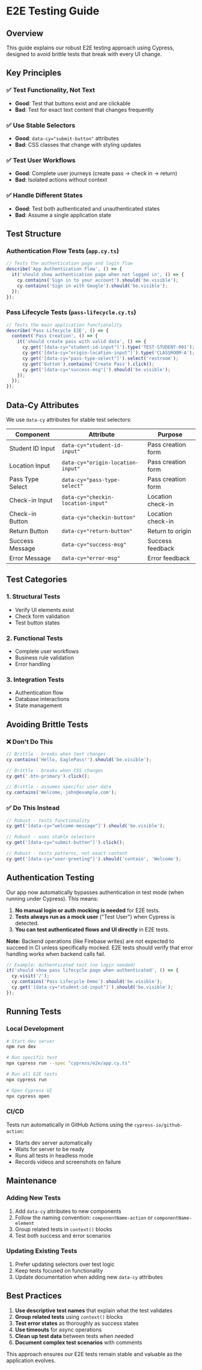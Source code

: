 # E2E Testing Guide

## Overview

This guide explains our robust E2E testing approach using Cypress, designed to avoid brittle tests that break with every UI change.

## Key Principles

### ✅ **Test Functionality, Not Text**
- **Good**: Test that buttons exist and are clickable
- **Bad**: Test for exact text content that changes frequently

### ✅ **Use Stable Selectors**
- **Good**: `data-cy="submit-button"` attributes
- **Bad**: CSS classes that change with styling updates

### ✅ **Test User Workflows**
- **Good**: Complete user journeys (create pass → check in → return)
- **Bad**: Isolated actions without context

### ✅ **Handle Different States**
- **Good**: Test both authenticated and unauthenticated states
- **Bad**: Assume a single application state

## Test Structure

### Authentication Flow Tests (`app.cy.ts`)
```typescript
// Tests the authentication page and login flow
describe('App Authentication Flow', () => {
  it('should show authentication page when not logged in', () => {
    cy.contains('Sign in to your account').should('be.visible');
    cy.contains('Sign in with Google').should('be.visible');
  });
});
```

### Pass Lifecycle Tests (`pass-lifecycle.cy.ts`)
```typescript
// Tests the main application functionality
describe('Pass Lifecycle E2E', () => {
  context('Pass Creation', () => {
    it('should create pass with valid data', () => {
      cy.get('[data-cy="student-id-input"]').type('TEST-STUDENT-001');
      cy.get('[data-cy="origin-location-input"]').type('CLASSROOM-A');
      cy.get('[data-cy="pass-type-select"]').select('restroom');
      cy.get('button').contains('Create Pass').click();
      cy.get('[data-cy="success-msg"]').should('be.visible');
    });
  });
});
```

## Data-Cy Attributes

We use `data-cy` attributes for stable test selectors:

| Component | Attribute | Purpose |
|-----------|-----------|---------|
| Student ID Input | `data-cy="student-id-input"` | Pass creation form |
| Location Input | `data-cy="origin-location-input"` | Pass creation form |
| Pass Type Select | `data-cy="pass-type-select"` | Pass creation form |
| Check-in Input | `data-cy="checkin-location-input"` | Location check-in |
| Check-in Button | `data-cy="checkin-button"` | Location check-in |
| Return Button | `data-cy="return-button"` | Return to origin |
| Success Message | `data-cy="success-msg"` | Success feedback |
| Error Message | `data-cy="error-msg"` | Error feedback |

## Test Categories

### 1. **Structural Tests**
- Verify UI elements exist
- Check form validation
- Test button states

### 2. **Functional Tests**
- Complete user workflows
- Business rule validation
- Error handling

### 3. **Integration Tests**
- Authentication flow
- Database interactions
- State management

## Avoiding Brittle Tests

### ❌ **Don't Do This**
```typescript
// Brittle - breaks when text changes
cy.contains('Hello, EaglePass!').should('be.visible');

// Brittle - breaks when CSS changes
cy.get('.btn-primary').click();

// Brittle - assumes specific user data
cy.contains('Welcome, john@example.com');
```

### ✅ **Do This Instead**
```typescript
// Robust - tests functionality
cy.get('[data-cy="welcome-message"]').should('be.visible');

// Robust - uses stable selectors
cy.get('[data-cy="submit-button"]').click();

// Robust - tests patterns, not exact content
cy.get('[data-cy="user-greeting"]').should('contain', 'Welcome');
```

## Authentication Testing

Our app now automatically bypasses authentication in test mode (when running under Cypress). This means:

1. **No manual login or auth mocking is needed** for E2E tests.
2. **Tests always run as a mock user** ("Test User") when Cypress is detected.
3. **You can test authenticated flows and UI directly** in E2E tests.

**Note:** Backend operations (like Firebase writes) are not expected to succeed in CI unless specifically mocked. E2E tests should verify that error handling works when backend calls fail.

```typescript
// Example: Authenticated test (no login needed)
it('should show pass lifecycle page when authenticated', () => {
  cy.visit('/');
  cy.contains('Pass Lifecycle Demo').should('be.visible');
  cy.get('[data-cy="student-id-input"]').should('be.visible');
});
```

## Running Tests

### Local Development
```bash
# Start dev server
npm run dev

# Run specific test
npx cypress run --spec "cypress/e2e/app.cy.ts"

# Run all E2E tests
npx cypress run

# Open Cypress UI
npx cypress open
```

### CI/CD
Tests run automatically in GitHub Actions using the `cypress-io/github-action`:
- Starts dev server automatically
- Waits for server to be ready
- Runs all tests in headless mode
- Records videos and screenshots on failure

## Maintenance

### Adding New Tests
1. Add `data-cy` attributes to new components
2. Follow the naming convention: `componentName-action` or `componentName-element`
3. Group related tests in `context()` blocks
4. Test both success and error scenarios

### Updating Existing Tests
1. Prefer updating selectors over test logic
2. Keep tests focused on functionality
3. Update documentation when adding new `data-cy` attributes

## Best Practices

1. **Use descriptive test names** that explain what the test validates
2. **Group related tests** using `context()` blocks
3. **Test error states** as thoroughly as success states
4. **Use timeouts** for async operations
5. **Clean up test data** between tests when needed
6. **Document complex test scenarios** with comments

This approach ensures our E2E tests remain stable and valuable as the application evolves. 